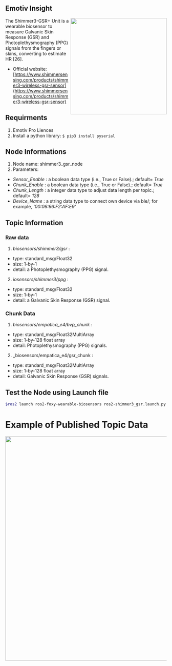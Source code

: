 ## Emotiv Insight
<img align="right" width="300" src="https://github.com/SMARTlab-Purdue/ros2-foxy-wearable-biosensors/blob/master/media/img/Shimmer%20GSR%202_1.png">
The Shimmer3-GSR+ Unit is a wearable biosensor to measure Galvanic Skin Response (GSR) and Photoplethysmography (PPG) signals from the fingers or skins, converting to estimate HR [26].


* Official website: [https://www.shimmersensing.com/products/shimmer3-wireless-gsr-sensor](https://www.shimmersensing.com/products/shimmer3-wireless-gsr-sensor)

## Requirments
1) Emotiv Pro Liences
2) Install a python library: ```$ pip3 install pyserial```

## Node Informations
1) Node name: shimmer3_gsr_node
2) Parameters:
  * _Sensor_Enable_ : a boolean data type (i.e., True or False).; default= _True_
  * _Chunk_Enable_ : a boolean data type (i.e., True or False).; default= _True_
  * _Chunk_Length_ : a integer data type to adjust data length per topic.; default= _128_
  * _Device_Name_ : a string data type to connect own device via ble/; for example, _'00:06:66:F2:AF:E9'_

## Topic Information
### Raw data
1) _biosensors/shimmer3/gsr_ : 
* type: standard_msg/Float32
* size: 1-by-1 
* detail: a Photoplethysmography (PPG) signal.
2) _iosensors/shimmer3/ppg_ :
* type: standard_msg/Float32
* size: 1-by-1 
* detail: a Galvanic Skin Response (GSR) signal. 

### Chunk Data
1) _biosensors/empatica_e4/bvp_chunk_ : 
* type: standard_msg/Float32MultiArray
* size: 1-by-128 float array
* detail: Photoplethysmography (PPG) signals.
2) _biosensors/empatica_e4/gsr_chunk :
* type: standard_msg/Float32MultiArray
* size: 1-by-128 float array
* detail: Galvanic Skin Response (GSR) signals. 

## Test the Node using Launch file

```bash
$ros2 launch ros2-foxy-wearable-biosensors ros2-shimmer3_gsr.launch.py
```

# Example of Published Topic Data
<p align="center">
<img src="https://github.com/SMARTlab-Purdue/ros2-foxy-wearable-biosensors/blob/master/media/img/shimmer3_data.jpg" width="700" >
</p>
